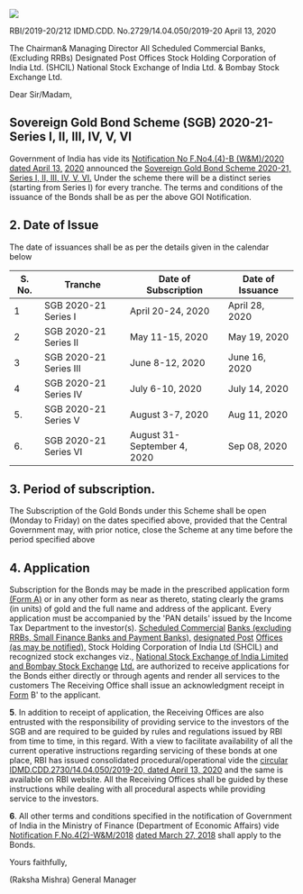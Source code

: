 ![](_page_0_Picture_0.jpeg)

RBI/2019-20/212 IDMD.CDD. No.2729/14.04.050/2019-20 April 13, 2020

The Chairman& Managing Director All Scheduled Commercial Banks, (Excluding RRBs) Designated Post Offices Stock Holding Corporation of India Ltd. (SHCIL) National Stock Exchange of India Ltd. & Bombay Stock Exchange Ltd.

Dear Sir/Madam,

## **Sovereign Gold Bond Scheme (SGB) 2020-21- Series I, II, III, IV, V, VI**

Government of India has vide its [Notification No F.No4.\(4\)-B \(W&M\)/2020 dated April 13,](https://rbidocs.rbi.org.in/rdocs/content/pdfs/SGB13042020.pdf)  [2020](https://rbidocs.rbi.org.in/rdocs/content/pdfs/SGB13042020.pdf) announced the [Sovereign Gold Bond Scheme 2020-21, Series I, II, III, IV, V, VI.](https://www.rbi.org.in/Scripts/BS_PressReleaseDisplay.aspx?prid=49665) Under the scheme there will be a distinct series (starting from Series I) for every tranche. The terms and conditions of the issuance of the Bonds shall be as per the above GOI Notification.

## **2. Date of Issue**

The date of issuances shall be as per the details given in the calendar below

| S. No. | Tranche                | Date of Subscription            | Date of Issuance |
|--------|------------------------|---------------------------------|------------------|
| 1      | SGB 2020-21 Series I   | April 20-24, 2020               | April 28, 2020   |
| 2      | SGB 2020-21 Series II  | May 11-15, 2020                 | May 19, 2020     |
| 3      | SGB 2020-21 Series III | June 8-12, 2020                 | June 16, 2020    |
| 4      | SGB 2020-21 Series IV  | July 6-10, 2020                 | July 14, 2020    |
| 5.     | SGB 2020-21 Series V   | August 3-7, 2020                | Aug 11, 2020     |
| 6.     | SGB 2020-21 Series VI  | August 31- September 4,<br>2020 | Sep 08, 2020     |

## **3. Period of subscription.**

The Subscription of the Gold Bonds under this Scheme shall be open (Monday to Friday) on the dates specified above, provided that the Central Government may, with prior notice, close the Scheme at any time before the period specified above

## **4. Application**

Subscription for the Bonds may be made in the prescribed application form [\(Form A\)](https://rbidocs.rbi.org.in/rdocs/content/pdfs/FSGBFO15042020_A.pdf) or in any other form as near as thereto, stating clearly the grams (in units) of gold and the full name and address of the applicant. Every application must be accompanied by the 'PAN details' issued by the Income Tax Department to the investor(s). [Scheduled Commercial](https://rbidocs.rbi.org.in/rdocs/content/pdfs/BANKL13042020_I.pdf)  [Banks \(excluding RRBs, Small Finance Banks and Payment Banks\),](https://rbidocs.rbi.org.in/rdocs/content/pdfs/BANKL13042020_I.pdf) [designated Post](https://rbidocs.rbi.org.in/rdocs/content/pdfs/POST13042020_II.pdf)  [Offices \(as may be notified\),](https://rbidocs.rbi.org.in/rdocs/content/pdfs/POST13042020_II.pdf) Stock Holding Corporation of India Ltd (SHCIL) and recognized stock exchanges viz., [National Stock Exchange of India Limited and Bombay Stock Exchange](https://rbidocs.rbi.org.in/rdocs/content/pdfs/STOCK13042020_III.pdf)  [Ltd.](https://rbidocs.rbi.org.in/rdocs/content/pdfs/STOCK13042020_III.pdf) are authorized to receive applications for the Bonds either directly or through agents and render all services to the customers The Receiving Office shall issue an acknowledgment receipt in [Form](https://rbidocs.rbi.org.in/rdocs/content/pdfs/FSGBFO15042020_B.pdf) B' to the applicant.

**5**. In addition to receipt of application, the Receiving Offices are also entrusted with the responsibility of providing service to the investors of the SGB and are required to be guided by rules and regulations issued by RBI from time to time, in this regard. With a view to facilitate availability of all the current operative instructions regarding servicing of these bonds at one place, RBI has issued consolidated procedural/operational vide the [circular](https://www.rbi.org.in/Scripts/NotificationUser.aspx?Id=11865&Mode=0)  [IDMD.CDD.2730/14.04.050/2019-20, dated April 13, 2020](https://www.rbi.org.in/Scripts/NotificationUser.aspx?Id=11865&Mode=0) and the same is available on RBI website. All the Receiving Offices shall be guided by these instructions while dealing with all procedural aspects while providing service to the investors.

**6**. All other terms and conditions specified in the notification of Government of India in the Ministry of Finance (Department of Economic Affairs) vide [Notification F.No.4\(2\)-W&M/2018](https://rbidocs.rbi.org.in/rdocs/content/pdfs/COINT17042020_1.pdf)  [dated March 27, 2018](https://rbidocs.rbi.org.in/rdocs/content/pdfs/COINT17042020_1.pdf) shall apply to the Bonds.

Yours faithfully,

(Raksha Mishra) General Manager
